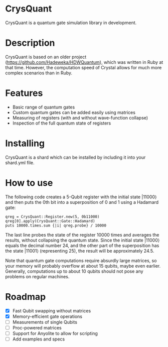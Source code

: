 # CrysQuant

CrysQuant is a quantum gate simulation library in development.

# Description

CrysQuant is based on an older project (https://github.com/Hadeweka/HDWQuantum), which was written in Ruby at that time.
However, the computation speed of Crystal allows for much more complex scenarios than in Ruby.

# Features

* Basic range of quantum gates
* Custom quantum gates can be added easily using matrices
* Measuring of registers (with and without wave-function collapse)
* Inspection of the full quantum state of registers

# Installing

CrysQuant is a shard which can be installed by including it into your shard.yml file.

# How to use

The following code creates a 5-Qubit register with the initial state |11000⟩ and then puts the 0th
bit into a superposition of 0 and 1 using a Hadamard gate:
```crystal
qreg = CrysQuant::Register.new(5, 0b11000)
qreg[0].apply(CrysQuant::Gate::Hadamard)
puts 10000.times.sum {|i| qreg.probe} / 10000
```
The last line probes the state of the register 10000 times and averages the results,
without collapsing the quantum state.
Since the initial state |11000⟩ equals the decimal number 24, 
and the other part of the superposition has the state |11001⟩ (representing 25), 
the result will be approximately 24.5.

Note that quantum gate computations require absurdly large matrices, so your memory will probably
overflow at about 15 qubits, maybe even earlier. Generally, computations up to about 10 qubits
should not pose any problems on regular machines.

# Roadmap

* [X] Fast Qubit swapping without matrices
* [X] Memory-efficient gate operations
* [ ] Measurements of single Qubits
* [ ] Proc-powered matrices
* [ ] Support for Anyolite to allow for scripting
* [ ] Add examples and specs

